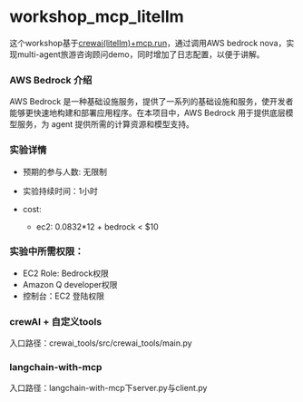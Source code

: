 # workshop_mcp_litellm
这个workshop基于[crewai(litellm)+mcp.run](https://docs.mcp.run/integrating/tutorials/mcpx-crewai-python)，通过调用AWS bedrock nova，实现multi-agent旅游咨询顾问demo，同时增加了日志配置，以便于讲解。


### AWS Bedrock 介绍
AWS Bedrock 是一种基础设施服务，提供了一系列的基础设施和服务，使开发者能够更快速地构建和部署应用程序。在本项目中，AWS Bedrock 用于提供底层模型服务，为 agent 提供所需的计算资源和模型支持。

### 实验详情
- 预期的参与人数: 无限制

- 实验持续时间：1小时

- cost:
  - ec2: 0.0832*12 + bedrock < $10

### 实验中所需权限：
- EC2 Role: Bedrock权限
- Amazon Q developer权限
- 控制台：EC2 登陆权限

### crewAI + 自定义tools
入口路径：crewai_tools/src/crewai_tools/main.py
### langchain-with-mcp
入口路径：langchain-with-mcp下server.py与client.py